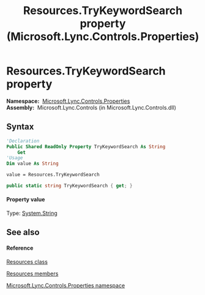 ﻿---
title: Resources.TryKeywordSearch property  (Microsoft.Lync.Controls.Properties)
TOCTitle: 'TryKeywordSearch property '
ms:assetid: P:Microsoft.Lync.Controls.Properties.Resources.TryKeywordSearch_DI_3_UC_OCS14MrefLyncWPF
ms:mtpsurl: https://msdn.microsoft.com/en-us/library/microsoft.lync.controls.properties.resources.trykeywordsearch_di_3_uc_ocs14mreflyncwpf(v=office.15)
ms:contentKeyID: 48591149
ms.date: 07/28/2014
mtps_version: v=office.15
f1_keywords:
- Microsoft.Lync.Controls.Properties.Resources.TryKeywordSearch
dev_langs:
- CSharp
- JScript
- VB
- other
---

# Resources.TryKeywordSearch property

**Namespace:**  [Microsoft.Lync.Controls.Properties](microsoft-lync-controls-properties-namespace_1.md)  
**Assembly:**  Microsoft.Lync.Controls (in Microsoft.Lync.Controls.dll)

## Syntax

``` vb
'Declaration
Public Shared ReadOnly Property TryKeywordSearch As String
    Get
'Usage
Dim value As String

value = Resources.TryKeywordSearch
```

``` csharp
public static string TryKeywordSearch { get; }
```

#### Property value

Type: [System.String](http://msdn2.microsoft.com/en-us/library/s1wwdcbf)  

## See also

#### Reference

[Resources class](resources-class-microsoft-lync-controls-properties_1.md)

[Resources members](resources-members-microsoft-lync-controls-properties_1.md)

[Microsoft.Lync.Controls.Properties namespace](microsoft-lync-controls-properties-namespace_1.md)

